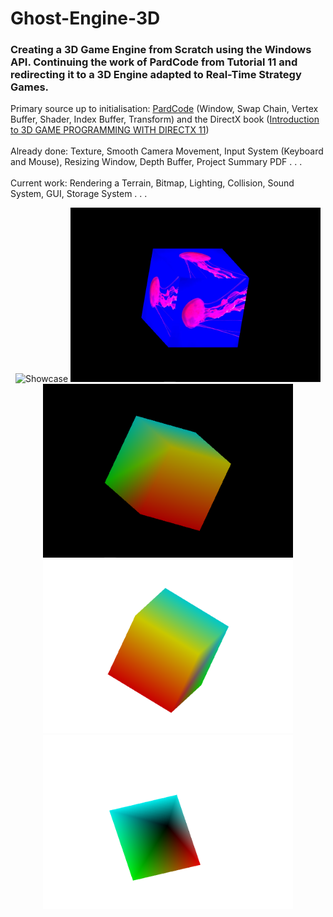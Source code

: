 # Ghost-Engine-3D

### Creating a 3D Game Engine from Scratch using the Windows API. Continuing the work of PardCode from Tutorial 11 and redirecting it to a 3D Engine adapted to Real-Time Strategy Games.

Primary source up to initialisation: [PardCode](https://github.com/PardCode) (Window, Swap Chain, Vertex Buffer, Shader, Index Buffer, Transform) and the DirectX book ([Introduction to 3D GAME PROGRAMMING WITH DIRECTX 11](https://files.xray-engine.org/boox/3d_game_programming_with_DirectX11.pdf))
<br>
<br> 
Already done: Texture, Smooth Camera Movement, Input System (Keyboard and Mouse), Resizing Window, Depth Buffer, Project Summary PDF . . .
<br>
<br>
Current work: Rendering a Terrain, Bitmap, Lighting, Collision, Sound System, GUI, Storage System . . . 
<br>



<p align="center">
  <img src="/Media/Ghost_Engine_3D_Camera_System.gif" width="800" alt="Showcase">
  <img src="/Media/Cube_Texture.PNG" width="400" alt="Cube_Texture">
  <img src="/Media/Cube_1.PNG" width="400" alt="Cube_1">
  <img src="/Media/Cube_4.PNG" width="400" alt="Cube_4">
  <img src="/Media/Pyramid_2.PNG" width="400" alt="Pyramid2">
</p>

